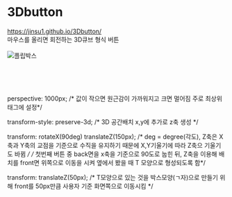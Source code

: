 # 3Dbutton

https://jinsu1.github.io/3Dbutton/ \
마우스를 올리면 회전하는 3D큐브 형식 버튼<br><br>
![플립박스](https://user-images.githubusercontent.com/69416518/115511868-4f204b80-a2bc-11eb-85f7-238c2495fcec.JPG)



<br><br><br>

perspective: 1000px; 
/* 값이 작으면 원근감이 가까워지고 크면 멀어짐 주로 최상위 태그에 설정*/


transform-style: preserve-3d; 
/* 3D 공간배치 x,y에 추가로 z축 생성 */

transform: rotateX(90deg) translateZ(150px); 
/* deg = degree(각도), Z축은 X축과 Y축의 교점을 기준으로 수직을 유지하기 때문에 X,Y기울기에 따라 Z축으 기울기도 바뀜 */
/* 첫번째 버튼 중 back면을 x축을 기준으로 90도로 눕힌 뒤, Z축을 이용해 배치를 front면 위쪽으로 이동을 시켜 옆에서 봤을 때 T 모양으로 형성되도록 함*/


transform: translateZ(50px);
/* T모양으로 있는 것을 박스모양(ㄱ자)으로 만들기 위해 front를 50px만큼 사용자 기준 화면쪽으로 이동시킴 */
